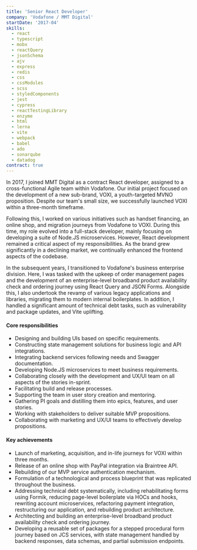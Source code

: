 ```yaml
---
title: 'Senior React Developer'
company: 'Vodafone / MMT Digital'
startDate: '2017-04'
skills:
  - react
  - typescript
  - mobx
  - reactQuery
  - jsonSchema
  - ajv
  - express
  - redis
  - css
  - cssModules
  - scss
  - styledComponents
  - jest
  - cypress
  - reactTestingLibrary
  - enzyme
  - html
  - lerna
  - vite
  - webpack
  - babel
  - ado
  - sonarqube
  - datadog
contract: true
---
```


In 2017, I joined MMT Digital as a contract React developer, assigned to a cross-functional Agile team within Vodafone. Our initial project focused on the development of a new sub-brand, VOXI, a youth-targeted MVNO proposition. Despite our team's small size, we successfully launched VOXI within a three-month timeframe.

Following this, I worked on various initiatives such as handset financing, an online shop, and migration journeys from Vodafone to VOXI. During this time, my role evolved into a full-stack developer, mainly focusing on developing a suite of Node.JS microservices. However, React development remained a critical aspect of my responsibilities. As the brand grew significantly in a declining market, we continually enhanced the frontend aspects of the codebase.

In the subsequent years, I transitioned to Vodafone's business enterprise division. Here, I was tasked with the upkeep of order management pages and the development of an enterprise-level broadband product availability check and ordering journey using React Query and JSON Forms. Alongside this, I also undertook the revamp of various legacy applications and libraries, migrating them to modern internal boilerplates. In addition, I handled a significant amount of technical debt tasks, such as vulnerability and package updates, and Vite uplifting.

#### Core responsibilities

- Designing and building UIs based on specific requirements.
- Constructing state management solutions for business logic and API integrations.
- Integrating backend services following needs and Swagger documentation.
- Developing Node.JS microservices to meet business requirements.
- Collaborating closely with the development and UX/UI team on all aspects of the stories in-sprint.
- Facilitating build and release processes.
- Supporting the team in user story creation and mentoring.
- Gathering PI goals and distilling them into epics, features, and user stories.
- Working with stakeholders to deliver suitable MVP propositions.
- Collaborating with marketing and UX/UI teams to effectively develop propositions.

#### Key achievements

- Launch of marketing, acquisition, and in-life journeys for VOXI within three months.
- Release of an online shop with PayPal integration via Braintree API.
- Rebuilding of our MVP service authentication mechanism.
- Formulation of a technological and process blueprint that was replicated throughout the business.
- Addressing technical debt systematically, including rehabilitating forms using Formik, reducing page-level boilerplate via HOCs and hooks, rewriting account microservices, refactoring payment integration, restructuring our application, and rebuilding product architecture.
- Architecting and building an enterprise-level broadband product availability check and ordering journey.
- Developing a reusable set of packages for a stepped procedural form journey based on JCS services, with state management handled by backend responses, data schemas, and partial submission endpoints.
